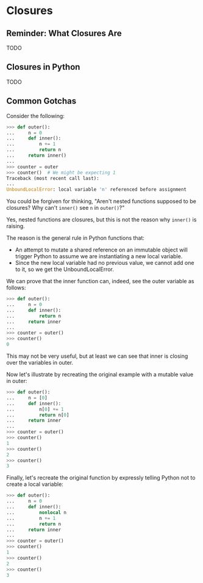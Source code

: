 Closures
========

Reminder: What Closures Are
---------------------------
TODO

Closures in Python
------------------
TODO

Common Gotchas
--------------
Consider the following:
```python
>>> def outer():
...     n = 0
...     def inner():
...         n += 1
...         return n
...     return inner()
...
>>> counter = outer
>>> counter()  # We might be expecting 1
Traceback (most recent call last):
...
UnboundLocalError: local variable 'n' referenced before assignment
```

You could be forgiven for thinking, "Aren't nested functions supposed to be 
closures? Why can't `inner()` see `n` in `outer()`?"

Yes, nested functions are closures, but this is not the reason why `inner()` is
raising.

The reason is the general rule in Python functions that:
- An attempt to mutate a shared reference on an immutable object will trigger
  Python to assume we are instantiating a new local variable.
- Since the new local variable had no previous value, we cannot add one to it,
  so we get the UnboundLocalError.

We can prove that the inner function can, indeed, see the outer variable 
as follows:

```python
>>> def outer():
...     n = 0
...     def inner():
...         return n
...     return inner
...
>>> counter = outer()
>>> counter()
0
```

This may not be very useful, but at least we can see that inner is closing over
the variables in outer.

Now let's illustrate by recreating the original example with a mutable value in
outer:

```python
>>> def outer():
...     n = [0]
...     def inner():
...         n[0] += 1
...         return n[0]
...     return inner
...
>>> counter = outer()
>>> counter()
1
>>> counter()
2
>>> counter()
3
```

Finally, let's recreate the original function by expressly telling Python not 
to create a local variable:

```python
>>> def outer():
...     n = 0
...     def inner():
...         nonlocal n
...         n += 1
...         return n
...     return inner
...
>>> counter = outer()
>>> counter()
1
>>> counter()
2
>>> counter()
3
```
